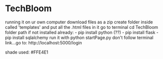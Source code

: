 # TechBloom

running it on ur own computer
download files as a zip
create folder inside called 'templates' and put all the .html files in it
go to terminal
cd TechBloom folder path
if not installed already:
    - pip install python (??)
    - pip install flask
    - pip install sqlalchemy
run it with python startPage.py
don't follow terminal link...go to: http://localhost:5000/login


shade used: #FFE4E1
